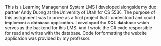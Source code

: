 This is a Learning Management System LMS I developed alongside my duo partner Andy Duong at the University of Utah for CS 5530. The purpose of this assignment was to prove as a final project that I understood and could implement a database application. I developed the SQL database which serves as the backend for this LMS. And I wrote the C# code responsible for read and writes with the database. Code for formatting the website application was provided by my professor.
